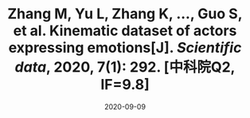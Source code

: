 ---
layout: post
title:  "Zhang M, Yu L, Zhang K, ..., Guo S, et al. Kinematic dataset of actors expressing emotions[J]. <b><i>Scientific data</b></i>, 2020, 7(1): 292. [中科院Q2, IF=9.8]"
date:   2020-09-09
comments: true
clickable: false
categories: Journals
---